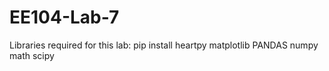 # EE104-Lab-7
Libraries required for this lab:
pip install heartpy
matplotlib
PANDAS
numpy
math
scipy
